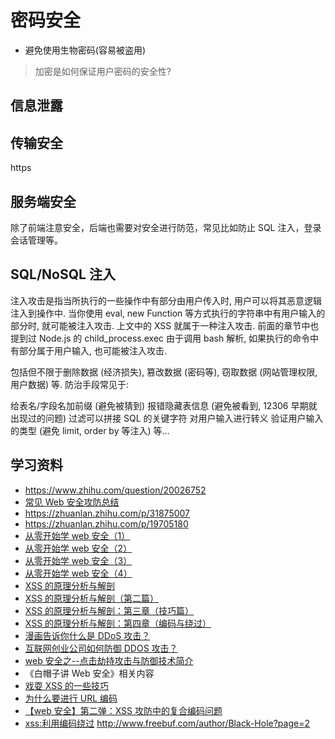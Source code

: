 # 密码安全

- 避免使用生物密码(容易被盗用)

> 加密是如何保证用户密码的安全性?

## 信息泄露

## 传输安全

https

## 服务端安全

除了前端注意安全，后端也需要对安全进行防范，常见比如防止 SQL 注入，登录会话管理等。

## SQL/NoSQL 注入

注入攻击是指当所执行的一些操作中有部分由用户传入时, 用户可以将其恶意逻辑注入到操作中. 当你使用 eval, new Function 等方式执行的字符串中有用户输入的部分时, 就可能被注入攻击. 上文中的 XSS 就属于一种注入攻击. 前面的章节中也提到过 Node.js 的 child_process.exec 由于调用 bash 解析, 如果执行的命令中有部分属于用户输入, 也可能被注入攻击.

包括但不限于删除数据 (经济损失), 篡改数据 (密码等), 窃取数据 (网站管理权限, 用户数据) 等. 防治手段常见于:

给表名/字段名加前缀 (避免被猜到)
报错隐藏表信息 (避免被看到, 12306 早期就出现过的问题)
过滤可以拼接 SQL 的关键字符
对用户输入进行转义
验证用户输入的类型 (避免 limit, order by 等注入)
等...

## 学习资料

- https://www.zhihu.com/question/20026752
- [常见 Web 安全攻防总结](https://zoumiaojiang.com/article/common-web-security/)
- https://zhuanlan.zhihu.com/p/31875007
- https://zhuanlan.zhihu.com/p/19705180
- [从零开始学 web 安全（1）](http://www.imweb.io/topic/568958714c44bcc56092e409)
- [从零开始学 web 安全（2）](http://www.imweb.io/topic/56b876a65c49f9d377ed8ef6)
- [从零开始学 web 安全（3）](http://imweb.io/topic/57024e4606f2400432c1396d)
- [从零开始学 web 安全（4）](http://www.imweb.io/topic/574b22633eef750438d5cb44)
- [XSS 的原理分析与解剖](http://www.freebuf.com/articles/web/40520.html)
- [XSS 的原理分析与解剖（第二篇）](http://www.freebuf.com/articles/web/42727.html)
- [XSS 的原理分析与解剖：第三章（技巧篇）](http://www.freebuf.com/articles/44481.html)
- [XSS 的原理分析与解剖：第四章（编码与绕过）](http://www.freebuf.com/articles/web/55505.html)
- [漫画告诉你什么是 DDoS 攻击？](https://www.leiphone.com/news/201509/9zGlIDvLhwguqOtg.html)
- [互联网创业公司如何防御 DDOS 攻击？](https://www.zhihu.com/question/19581905)
- [web 安全之--点击劫持攻击与防御技术简介](http://www.jianshu.com/p/251704d8ff18)
- 《白帽子讲 Web 安全》相关内容
- [戏耍 XSS 的一些技巧](http://www.freebuf.com/articles/web/74324.html)
- [为什么要进行 URL 编码](https://www.cnblogs.com/jerrysion/p/5522673.html)
- [【web 安全】第二弹：XSS 攻防中的复合编码问题](https://www.cnblogs.com/kuoaidebb/p/3983886.html)
- [xss:利用编码绕过](https://www.cnblogs.com/iceli/p/8598709.html)
  http://www.freebuf.com/author/Black-Hole?page=2
